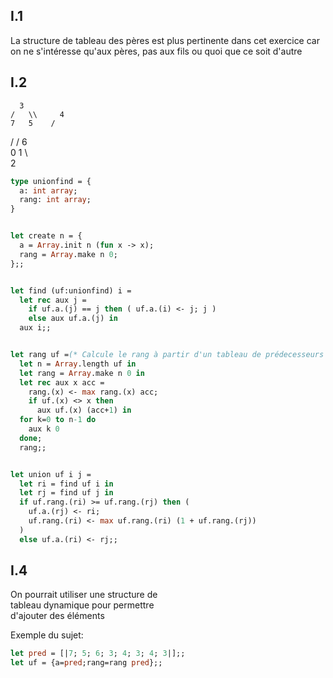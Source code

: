 ## I.1
La structure de tableau des pères est plus pertinente dans cet exercice car on ne s'intéresse qu'aux pères, pas aux fils ou quoi que ce soit d'autre  

## I.2

      3  
    /   \\     4  
    7   5    /  
  /    /    6  
  0   1      \\  
              2  

```ocaml
type unionfind = {
  a: int array;
  rang: int array;
}


let create n = {
  a = Array.init n (fun x -> x);
  rang = Array.make n 0;
};;


let find (uf:unionfind) i =
  let rec aux j =
    if uf.a.(j) == j then ( uf.a.(i) <- j; j )
    else aux uf.a.(j) in
  aux i;;


let rang uf =(* Calcule le rang à partir d'un tableau de prédecesseurs *)
  let n = Array.length uf in
  let rang = Array.make n 0 in
  let rec aux x acc =
    rang.(x) <- max rang.(x) acc;
    if uf.(x) <> x then 
      aux uf.(x) (acc+1) in
  for k=0 to n-1 do
    aux k 0
  done;
  rang;;


let union uf i j = 
  let ri = find uf i in
  let rj = find uf j in
  if uf.rang.(ri) >= uf.rang.(rj) then (
    uf.a.(rj) <- ri;
    uf.rang.(ri) <- max uf.rang.(ri) (1 + uf.rang.(rj))
  )
  else uf.a.(ri) <- rj;;

```

## I.4
On pourrait utiliser une structure de  
tableau dynamique pour permettre  
d'ajouter des éléments  

Exemple du sujet:  
```ocaml
let pred = [|7; 5; 6; 3; 4; 3; 4; 3|];;
let uf = {a=pred;rang=rang pred};;

```
